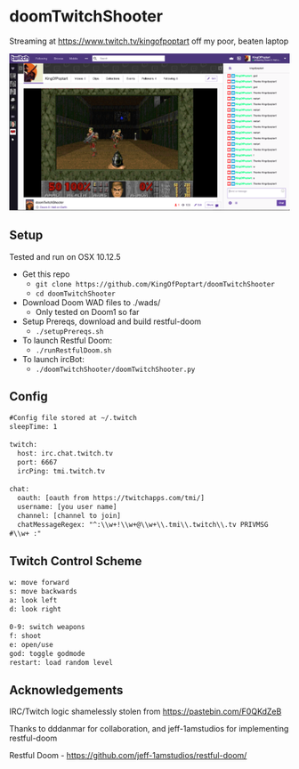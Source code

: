 # doomTwitchShooter

Streaming at https://www.twitch.tv/kingofpoptart off my poor, beaten laptop

![Screenshot](doomScreen.png)

## Setup

Tested and run on OSX 10.12.5

* Get this repo
  * `git clone https://github.com/KingOfPoptart/doomTwitchShooter`
  * `cd doomTwitchShooter`
* Download Doom WAD files to ./wads/
  * Only tested on Doom1 so far
* Setup Prereqs, download and build restful-doom
  * `./setupPrereqs.sh`
* To launch Restful Doom:
  * `./runRestfulDoom.sh`
* To launch ircBot:
  * `./doomTwitchShooter/doomTwitchShooter.py`


## Config
```
#Config file stored at ~/.twitch
sleepTime: 1

twitch:
  host: irc.chat.twitch.tv
  port: 6667
  ircPing: tmi.twitch.tv

chat:
  oauth: [oauth from https://twitchapps.com/tmi/]
  username: [you user name]
  channel: [channel to join]
  chatMessageRegex: "^:\\w+!\\w+@\\w+\\.tmi\\.twitch\\.tv PRIVMSG #\\w+ :"
```

## Twitch Control Scheme
```
w: move forward
s: move backwards
a: look left
d: look right

0-9: switch weapons
f: shoot
e: open/use
god: toggle godmode
restart: load random level
```


## Acknowledgements
IRC/Twitch logic shamelessly stolen from https://pastebin.com/F0QKdZeB

Thanks to dddanmar for collaboration, and jeff-1amstudios for implementing restful-doom

Restful Doom - https://github.com/jeff-1amstudios/restful-doom/

